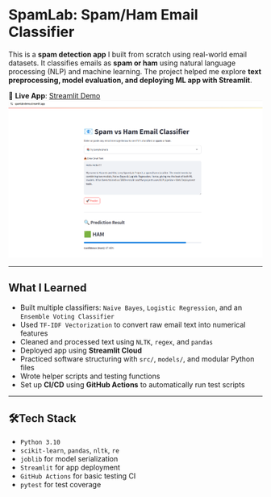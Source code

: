 # SpamLab: Spam/Ham Email Classifier

This is a **spam detection app** I built from scratch using real-world email datasets. It classifies emails as **spam or ham** using natural language processing (NLP) and machine learning. The project helped me explore **text preprocessing, model evaluation, and deploying ML app with Streamlit**.

🔗 **Live App**: [Streamlit Demo](https://spamlab-demo.streamlit.app/)
![App Demo](/images/app_demo.png)

---

## What I Learned

- Built multiple classifiers: `Naive Bayes`, `Logistic Regression`, and an `Ensemble Voting Classifier`
- Used `TF-IDF Vectorization` to convert raw email text into numerical features
- Cleaned and processed text using `NLTK`, `regex`, and `pandas`
- Deployed app using **Streamlit Cloud**
- Practiced software structuring with `src/`, `models/`, and modular Python files
- Wrote helper scripts and testing functions
- Set up **CI/CD** using **GitHub Actions** to automatically run test scripts

---

## 🛠Tech Stack

- `Python 3.10`
- `scikit-learn`, `pandas`, `nltk`, `re`
- `joblib` for model serialization
- `Streamlit` for app deployment
- `GitHub Actions` for basic testing CI
- `pytest` for test coverage
